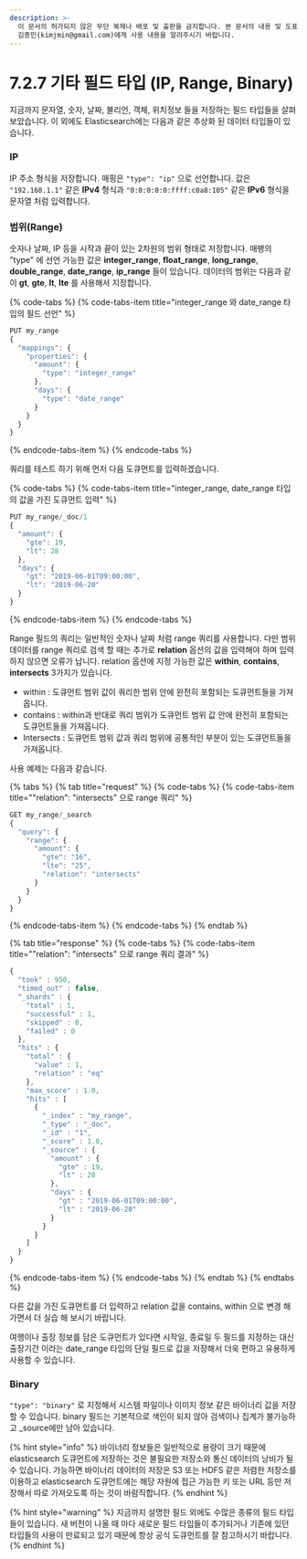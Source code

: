 ```yaml
---
description: >-
  이 문서의 허가되지 않은 무단 복제나 배포 및 출판을 금지합니다. 본 문서의 내용 및 도표 등을 인용하고자 하는 경우 출처를 명시하고
  김종민(kimjmin@gmail.com)에게 사용 내용을 알려주시기 바랍니다.
---
```


# 7.2.7 기타 필드 타입 \(IP, Range, Binary\)

  지금까지 문자열, 숫자, 날짜, 불리언, 객체, 위치정보 들을 저장하는 필드 타입들을 살펴보았습니다. 이 외에도 Elasticsearch에는 다음과 같은 추상화 된 데이터 타입들이 있습니다.

### IP

  IP 주소 형식을 저장합니다. 매핑은 `"type": "ip"` 으로 선언합니다. 값은 `"192.168.1.1"` 같은 **IPv4** 형식과 `"0:0:0:0:0:ffff:c0a8:105"` 같은 **IPv6** 형식을 문자열 처럼 입력합니다.

### 범위\(Range\)

  숫자나 날짜, IP 등을 시작과 끝이 있는 2차원의 범위 형태로 저장합니다. 매팽의 "type" 에 선언 가능한 값은 **integer\_range**, **float\_range**, **long\_range**, **double\_range**, **date\_range**, **ip\_range** 들이 있습니다. 데이터의 범위는 다음과 같이 **gt**, **gte**, **lt**, **lte** 를 사용해서 지정합니다.

{% code-tabs %}
{% code-tabs-item title="integer\_range 와 date\_range 타입의 필드 선언" %}
```javascript
PUT my_range
{
  "mappings": {
    "properties": {
      "amount": {
        "type": "integer_range"
      },
      "days": {
        "type": "date_range"
      }
    }
  }
}
```
{% endcode-tabs-item %}
{% endcode-tabs %}

쿼리를 테스트 하기 위해 먼저 다음 도큐먼트를 입력하겠습니다.

{% code-tabs %}
{% code-tabs-item title="integer\_range, date\_range 타입의 값을 가진 도큐먼트 입력" %}
```javascript
PUT my_range/_doc/1
{
  "amount": {
    "gte": 19,
    "lt": 28
  },
  "days": {
    "gt": "2019-06-01T09:00:00",
    "lt": "2019-06-20"
  }
}
```
{% endcode-tabs-item %}
{% endcode-tabs %}

  Range 필드의 쿼리는 일반적인 숫자나 날짜 처럼 range 쿼리를 사용합니다. 다만 범위 데이터를 range 쿼리로 검색 할 때는 추가로 **relation** 옵션의 값을 입력해야 하며 입력하지 않으면 오류가 납니다. relation 옵션에 지정 가능한 값은 **within**, **contains**, **intersects** 3가지가 있습니다.

* within : 도큐먼트 범위 값이 쿼리한 범위 안에 완전히 포함되는 도큐먼트들을 가져옵니다.
* contains : within과 반대로 쿼리 범위가 도큐먼트 범위 값 안에 완전히 포함되는 도큐먼트들을 가져옵니다.
* Intersects : 도큐먼트 범위 값과 쿼리 범위에 공통적인 부분이 있는 도큐먼트들을 가져옵니다.

사용 예제는 다음과 같습니다.

{% tabs %}
{% tab title="request" %}
{% code-tabs %}
{% code-tabs-item title="\"relation\": \"intersects\" 으로 range 쿼리" %}
```javascript
GET my_range/_search
{
  "query": {
    "range": {
      "amount": {
        "gte": "16",
        "lte": "25",
        "relation": "intersects"
      }
    }
  }
}
```
{% endcode-tabs-item %}
{% endcode-tabs %}
{% endtab %}

{% tab title="response" %}
{% code-tabs %}
{% code-tabs-item title="\"relation\": \"intersects\" 으로 range 쿼리 결과" %}
```javascript
{
  "took" : 950,
  "timed_out" : false,
  "_shards" : {
    "total" : 1,
    "successful" : 1,
    "skipped" : 0,
    "failed" : 0
  },
  "hits" : {
    "total" : {
      "value" : 1,
      "relation" : "eq"
    },
    "max_score" : 1.0,
    "hits" : [
      {
        "_index" : "my_range",
        "_type" : "_doc",
        "_id" : "1",
        "_score" : 1.0,
        "_source" : {
          "amount" : {
            "gte" : 19,
            "lt" : 28
          },
          "days" : {
            "gt" : "2019-06-01T09:00:00",
            "lt" : "2019-06-20"
          }
        }
      }
    ]
  }
}
```
{% endcode-tabs-item %}
{% endcode-tabs %}
{% endtab %}
{% endtabs %}

  다른 값을 가진 도큐먼트를 더 입력하고 relation 값을 contains, within 으로 변경 해 가면서 더 실습 해 보시기 바랍니다. 

  여행이나 출장 정보를 담은 도큐먼트가 있다면 시작일, 종료일 두 필드를 지정하는 대신 출장기간 이라는 date\_range 타입의 단일 필드로 값을 저장해서 더욱 편하고 유용하게 사용할 수 있습니다.

### Binary

  `"type": "binary"` 로 지정해서 시스템 파일이나 이미지 정보 같은 바이너리 값을 저장할 수 있습니다. binary 필드는 기본적으로 색인이 되지 않아 검색이나 집계가 불가능하고 \_source에만 남아 있습니다.

{% hint style="info" %}
바이너리 정보들은 일반적으로 용량이 크기 때문에 elasticsearch 도큐먼트에 저장하는 것은 불필요한 저장소와 통신 데이터의 낭비가 될 수 있습니다. 가능하면 바이너리 데이터의 저장은 S3 또는 HDFS 같은 저렴한 저장소를 이용하고 elasticsearch 도큐먼트에는 해당 자원에 접근 가능한 키 또는 URL 등만 저장해서 따로 가져오도록 하는 것이 바람직합니다.
{% endhint %}

{% hint style="warning" %}
지금까지 설명한 필드 외에도 수많은 종류의 필드 타입들이 있습니다. 새 버전이 나올 때 마다 새로운 필드 타입들이 추가되거나 기존에 있던 타입들의 사용이 만료되고 있기 때문에 항상 공식 도큐먼트를 잘 참고하시기 바랍니다.
{% endhint %}

